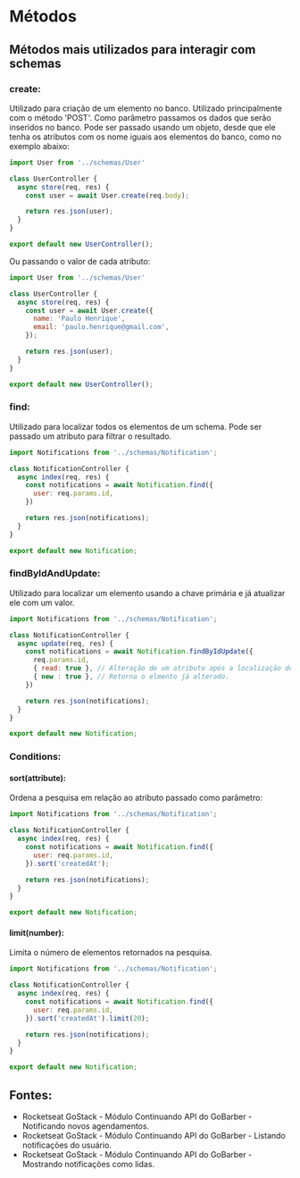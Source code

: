 # Métodos 
## Métodos mais utilizados para interagir com schemas

### create:
Utilizado para criação de um elemento no banco. Utilizado principalmente com o método 'POST'.
Como parâmetro passamos os dados que serão inseridos no banco. 
Pode ser passado usando um objeto, desde que ele tenha os atributos com os nome iguais aos elementos do banco, como no exemplo abaixo:
```javascript
import User from '../schemas/User'

class UserController {
  async store(req, res) {
    const user = await User.create(req.body);

    return res.json(user);
  }
}

export default new UserController();
```

Ou passando o valor de cada atributo: 
```javascript
import User from '../schemas/User'

class UserController {
  async store(req, res) {
    const user = await User.create({
      name: 'Paulo Henrique',
      email: 'paulo.henrique@gmail.com',
    });

    return res.json(user);
  }
}

export default new UserController();
```

### find:
Utilizado para localizar todos os elementos de um schema. Pode ser passado um atributo para filtrar o resultado. 
```javascript
import Notifications from '../schemas/Notification';

class NotificationController {
  async index(req, res) {
    const notifications = await Notification.find({
      user: req.params.id, 
    })

    return res.json(notifications);
  }
}

export default new Notification;
```

### findByIdAndUpdate:
Utilizado para localizar um elemento usando a chave primária e já atualizar ele com um valor.
```javascript
import Notifications from '../schemas/Notification';

class NotificationController {
  async update(req, res) {
    const notifications = await Notification.findByIdUpdate({
      req.params.id, 
      { read: true }, // Alteração de um atributo após a localização do elemento.
      { new : true }, // Retorna o elmento já alterado. 
    })

    return res.json(notifications);
  }
}

export default new Notification;
```

### Conditions:
#### sort(attribute):
Ordena a pesquisa em relação ao atributo passado como parâmetro:
```javascript
import Notifications from '../schemas/Notification';

class NotificationController {
  async index(req, res) {
    const notifications = await Notification.find({
      user: req.params.id, 
    }).sort('createdAt');

    return res.json(notifications);
  }
}

export default new Notification;
```

#### limit(number):
Limita o número de elementos retornados na pesquisa. 
```javascript
import Notifications from '../schemas/Notification';

class NotificationController {
  async index(req, res) {
    const notifications = await Notification.find({
      user: req.params.id, 
    }).sort('createdAt').limit(20);

    return res.json(notifications);
  }
}

export default new Notification;
```

## Fontes: 
- Rocketseat GoStack - Módulo Continuando API do GoBarber - Notificando novos agendamentos. 
- Rocketseat GoStack - Módulo Continuando API do GoBarber - Listando notificações do usuário. 
- Rocketseat GoStack - Módulo Continuando API do GoBarber - Mostrando notificações como lidas. 
